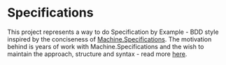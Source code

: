 # Specifications

This project represents a way to do Specification by Example - BDD style inspired by
the conciseness of [Machine.Specifications](https://github.com/machine/machine.specifications).
The motivation behind is years of work with Machine.Specifications and the wish to maintain
the approach, structure and syntax - read more [here](https://www.ingebrigtsen.info/2021/09/05/specifications-in-xunit/).


